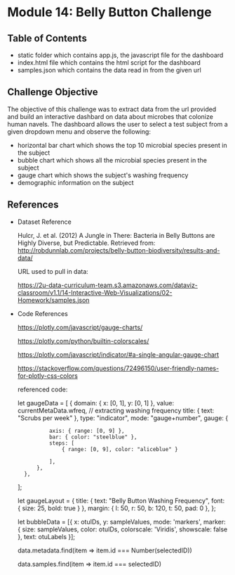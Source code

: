 # Module 14: Belly Button Challenge

## Table of Contents

- static folder which contains app.js, the javascript file for the dashboard
- index.html file which contains the html script for the dashboard
- samples.json which contains the data read in from the given url

## Challenge Objective

The objective of this challenge was to extract data from the url provided and build an interactive dashbard on data about microbes that colonize human navels. The dashboard allows the user to select a test subject from a given dropdown menu and observe the following:

- horizontal bar chart which shows the top 10 microbial species present in the subject
- bubble chart which shows all the microbial species present in the subject
- gauge chart which shows the subject's washing frequency
- demographic information on the subject

## References

- Dataset Reference

    Hulcr, J. et al. (2012) A Jungle in There: Bacteria in Belly Buttons are Highly Diverse, but Predictable. Retrieved from: http://robdunnlab.com/projects/belly-button-biodiversity/results-and-data/

    URL used to pull in data:

    https://2u-data-curriculum-team.s3.amazonaws.com/dataviz-classroom/v1.1/14-Interactive-Web-Visualizations/02-Homework/samples.json

- Code References

    https://plotly.com/javascript/gauge-charts/

    https://plotly.com/python/builtin-colorscales/

    https://plotly.com/javascript/indicator/#a-single-angular-gauge-chart

    https://stackoverflow.com/questions/72496150/user-friendly-names-for-plotly-css-colors

    referenced code:

    let gaugeData = [
        {
            domain: { x: [0, 1], y: [0, 1] },
            value: currentMetaData.wfreq, // extracting washing frequency
            title: { text: "Scrubs per week" },
            type: "indicator",
            mode: "gauge+number",
            gauge: {
                
                axis: { range: [0, 9] }, 
                bar: { color: "steelblue" },
                steps: [
                    { range: [0, 9], color: "aliceblue" }
                   
                ],
            },
        },
    ];

    let gaugeLayout = {
        title: { text: "Belly Button Washing Frequency", font: { size: 25, bold: true } },
        margin: {
            l: 50,
            r: 50,
            b: 120,
            t: 50,
            pad: 0
        },
    };

    let bubbleData = [{
        x: otuIDs,
        y: sampleValues,
        mode: 'markers',
        marker: {
            size: sampleValues,
            color: otuIDs,
            colorscale: 'Viridis',
            showscale: false
        },
        text: otuLabels
    }];

    data.metadata.find(item => item.id === Number(selectedID))

    data.samples.find(item => item.id === selectedID)
